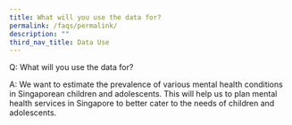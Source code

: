 ```yaml
---
title: What will you use the data for?
permalink: /faqs/permalink/
description: ""
third_nav_title: Data Use
---
```

Q: What will you use the data for?

A: We want to estimate the prevalence of various mental health conditions in Singaporean children and adolescents. This will help us to plan mental health services in Singapore to better cater to the needs of children and adolescents.